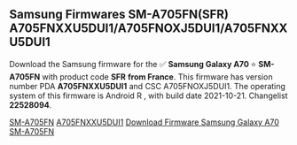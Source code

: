 <h2>Samsung Firmwares SM-A705FN(SFR) A705FNXXU5DUI1/A705FNOXJ5DUI1/A705FNXXU5DUI1</h2>
Download the Samsung firmware for the ✅ <strong>Samsung Galaxy A70 </strong> ⭐ <strong>SM-A705FN</strong> with product code <strong>SFR</strong> <strong> from France</strong>. This firmware has version number PDA <strong>A705FNXXU5DUI1</strong> and CSC A705FNOXJ5DUI1. The operating system of this firmware is Android R , with build date 2021-10-21. Changelist <strong>22528094</strong>.


[SM-A705FN](https://samfirm.shop/samsung/model/SM-A705FN)
[A705FNXXU5DUI1](https://samfirm.shop/samsung/pda/A705FNXXU5DUI1)
[Download Firmware Samsung Galaxy A70 SM-A705FN](https://samfirm.shop/samsung/firmware/467960)
